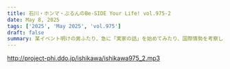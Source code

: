 ```yaml
---
title: 石川・ホンマ・ぶるんのBe-SIDE Your Life! vol.975-2
date: May 8, 2025
tags: ['2025', 'May 2025', 'vol.975']
draft: false
summary: 某イベント明けの男ふたり、急に「実家の話」を始めてみたり、国際情勢を考察したり、話題の矛先がどこかフワフワと煙のよう...ま、これが【中年の通常運転】とも言えましょうや(-.-)y-ﾟﾟﾟ
---
```


http://project-phi.ddo.jp/ishikawa/ishikawa975_2.mp3
